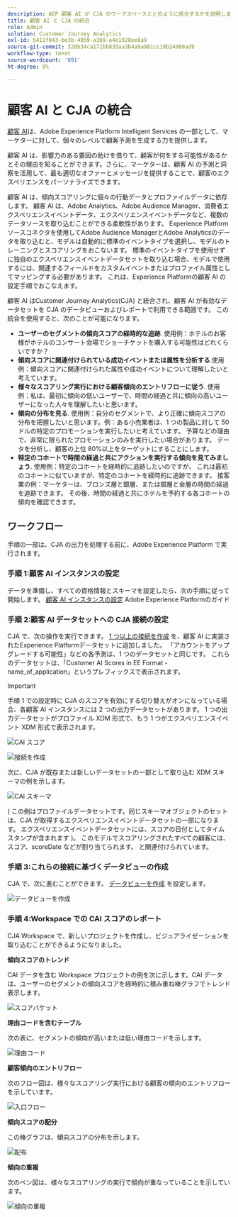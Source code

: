 ```yaml
---
description: AEP 顧客 AI が CJA のワークスペースとどのように統合するかを説明します。
title: 顧客 AI と CJA の統合
role: Admin
solution: Customer Journey Analytics
exl-id: 5411f843-be3b-4059-a3b9-a4e1928ee8a9
source-git-commit: 320b34ca171bb835aa3b4a9a981cc19b14060ad9
workflow-type: tm+mt
source-wordcount: '891'
ht-degree: 9%

---
```


# 顧客 AI と CJA の統合

[顧客 AI](https://experienceleague.adobe.com/docs/experience-platform/intelligent-services/customer-ai/overview.html?lang=en)は、Adobe Experience Platform Intelligent Services の一部として、マーケターに対して、個々のレベルで顧客予測を生成する力を提供します。

顧客 AI は、影響力のある要因の助けを借りて、顧客が何をする可能性があるかとその理由を知ることができます。さらに、マーケターは、顧客 AI の予測と洞察を活用して、最も適切なオファーとメッセージを提供することで、顧客のエクスペリエンスをパーソナライズできます。

顧客 AI は、傾向スコアリングに個々の行動データとプロファイルデータに依存します。 顧客 AI は、Adobe Analytics、Adobe Audience Manager、消費者エクスペリエンスイベントデータ、エクスペリエンスイベントデータなど、複数のデータソースを取り込むことができる柔軟性があります。 Experience Platformソースコネクタを使用してAdobe Audience ManagerとAdobe Analyticsのデータを取り込むと、モデルは自動的に標準のイベントタイプを選択し、モデルのトレーニングとスコアリングをおこないます。 標準のイベントタイプを使用せずに独自のエクスペリエンスイベントデータセットを取り込む場合、モデルで使用するには、関連するフィールドをカスタムイベントまたはプロファイル属性としてマッピングする必要があります。 これは、Experience Platformの顧客 AI の設定手順でおこなえます。&#x200B;

顧客 AI はCustomer Journey Analytics(CJA) と統合され、顧客 AI が有効なデータセットを CJA のデータビューおよびレポートで利用できる範囲です。 この統合を使用すると、次のことが可能になります。

* **ユーザーのセグメントの傾向スコアの経時的な追跡**. 使用例：ホテルのお客様がホテルのコンサート会場でショーチケットを購入する可能性はどれくらいですか？
* **傾向スコアに関連付けられている成功イベントまたは属性を分析する**.&#x200B;使用例：傾向スコアに関連付けられた属性や成功イベントについて理解したいと考えています。
* **様々なスコアリング実行における顧客傾向のエントリフローに従う**. 使用例：私は、最初に傾向の低いユーザーで、時間の経過と共に傾向の高いユーザーになった人々を理解したいと思いま&#x200B;す。
* **傾向の分布を見る**. 使用例：自分のセグメントで、より正確に傾向スコアの分布を把握したいと思います。&#x200B;例：ある小売業者は、1 つの製品に対して 50 ドルの特定のプロモーションを実行したいと考えています。 予算などの理由で、非常に限られたプロモーションのみを実行したい場合があります。 データを分析し、顧客の上位 80%以上をターゲットにするこ&#x200B;とにします。
* **特定のコホートで時間の経過と共にアクションを実行する傾向を見てみましょう**. 使用例：特定のコホートを経時的に追跡したいのですが、 これは最初のコホートに似ていますが、特定のコホートを経時的に追跡できま&#x200B;す。 接客業の例：マーケターは、ブロンズ層と銀層、または銀層と金層の時間の経過を追跡できます。 その後、時間の経過と共にホテルを予約する各コホートの傾向を確認できます。&#x200B;

## ワークフロー

手順の一部は、CJA の出力を処理する前に、Adobe Experience Platform で実行されます。

### 手順 1:顧客 AI インスタンスの設定

データを準備し、すべての資格情報とスキーマを設定したら、次の手順に従って開始します。 [顧客 AI インスタンスの設定](https://experienceleague.adobe.com/docs/experience-platform/intelligent-services/customer-ai/user-guide/configure.html?lang=en) Adobe Experience Platformのガイド

### 手順 2:顧客 AI データセットへの CJA 接続の設定

CJA で、次の操作を実行できます。 [1 つ以上の接続を作成](/help/connections/create-connection.md) を、顧客 AI に実装されたExperience Platformデータセットに追加しました。 「アカウントをアップグレードする可能性」などの各予測は、1 つのデータセットと同じです。 これらのデータセットは、「Customer AI Scores in EE Format - name_of_application」というプレフィックスで表示されます。

>[!IMPORTANT]
>
>手順 1 での設定時に CJA のスコアを有効にする切り替えがオンになっている場合、各顧客 AI インスタンスには 2 つの出力データセットがあります。 1 つの出力データセットがプロファイル XDM 形式で、もう 1 つがエクスペリエンスイベント XDM 形式で表示されます。

![CAI スコア](assets/cai-scores.png)

![接続を作成](assets/create-conn.png)

次に、CJA が既存または新しいデータセットの一部として取り込む XDM スキーマの例を示します。

![CAI スキーマ](assets/cai-schema.png)

( この例はプロファイルデータセットです。同じスキーマオブジェクトのセットは、CJA が取得するエクスペリエンスイベントデータセットの一部になります。 エクスペリエンスイベントデータセットには、スコアの日付としてタイムスタンプが含まれます )。 このモデルでスコアリングされたすべての顧客には、スコア、scoreDate などが割り当てられます。 と関連付けられています。

### 手順 3:これらの接続に基づくデータビューの作成

CJA で、次に進むことができます。 [データビューを作成](/help/data-views/create-dataview.md) を設定します。

![データビューを作成](assets/create-dataview.png)

### 手順 4:Workspace での CAI スコアのレポート

CJA Workspace で、新しいプロジェクトを作成し、ビジュアライゼーションを取り込むことができるようになりました。

**傾向スコアのトレンド**

CAI データを含む Workspace プロジェクトの例を次に示します。CAI データは、ユーザーのセグメントの傾向スコアを経時的に積み重ね棒グラフでトレンド表示しま&#x200B;す。

![スコアバケット](assets/workspace-scores.png)

**理由コードを含むテーブル**

次の表に、セグメントの傾向が高いまたは低い理由コードを示しま&#x200B;す。

![理由コード](assets/reason-codes.png)

**顧客傾向のエントリフロー**

次のフロー図は、様々なスコアリング実行における顧客の傾向のエントリフローを示していま&#x200B;す。

![入口フロー](assets/flow.png)

**傾向スコアの配分**

この棒グラフは、傾向スコアの分布を示しま&#x200B;す。

![配布](assets/distribution.png)

**傾向の重複**

次のベン図は、様々なスコアリングの実行で傾向が重なっていることを示しています。

![傾向の重複](assets/venn.png)
